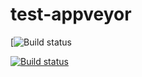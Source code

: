 # test-appveyor

[![Build status](https://ci.appveyor.com/api/projects/status/github/eparayre/test-appveyor?svg=true)


[![Build status](https://ci.appveyor.com/api/projects/status/github/eparayre/test-appveyor/test-appveyor?branch-master&svg=true)
](https://ci.appveyor.com/api/projects/status/github/eparayre/test-appveyor?svg=true)
